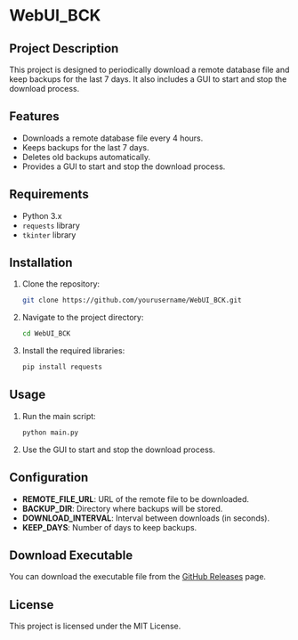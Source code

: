 # WebUI_BCK

## Project Description
This project is designed to periodically download a remote database file and keep backups for the last 7 days. It also includes a GUI to start and stop the download process.

## Features
- Downloads a remote database file every 4 hours.
- Keeps backups for the last 7 days.
- Deletes old backups automatically.
- Provides a GUI to start and stop the download process.

## Requirements
- Python 3.x
- `requests` library
- `tkinter` library

## Installation
1. Clone the repository:
    ```sh
    git clone https://github.com/yourusername/WebUI_BCK.git
    ```
2. Navigate to the project directory:
    ```sh
    cd WebUI_BCK
    ```
3. Install the required libraries:
    ```sh
    pip install requests
    ```

## Usage
1. Run the main script:
    ```sh
    python main.py
    ```
2. Use the GUI to start and stop the download process.

## Configuration
- **REMOTE_FILE_URL**: URL of the remote file to be downloaded.
- **BACKUP_DIR**: Directory where backups will be stored.
- **DOWNLOAD_INTERVAL**: Interval between downloads (in seconds).
- **KEEP_DAYS**: Number of days to keep backups.

## Download Executable
You can download the executable file from the [GitHub Releases](https://github.com/SamDu1998/WebUI_BCK/releases) page.

## License
This project is licensed under the MIT License.